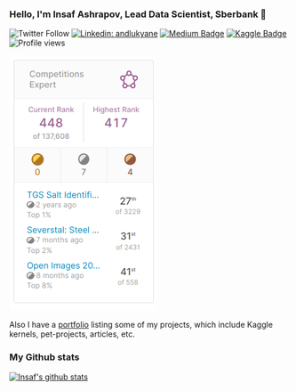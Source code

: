 ### Hello, I'm Insaf Ashrapov, Lead Data Scientist, Sberbank 👋
![Twitter Follow](https://img.shields.io/twitter/follow/iashrapov?style=social)
[![Linkedin: andlukyane](https://img.shields.io/badge/-Insaf%20Ashrapov-blue?style=flat-square&logo=Linkedin&logoColor=white&link=https://www.linkedin.com/in/iashrapov/)](https://www.linkedin.com/in/iashrapov/)
[![Medium Badge](https://img.shields.io/badge/-insaf-000000?style=flat&labelColor=000000&logo=Medium&link=https://medium.com/@insafashrapov)](https://medium.com/@insafashrapov)
[![Kaggle Badge](https://img.shields.io/badge/-insaf-teal?style=flat&logo=kaggle&logoColor=deepblue&link=https://www.kaggle.com/insaff)](https://www.kaggle.com/insaff)
![Profile views](https://gpvc.arturio.dev/diyago)


![kaggle](https://github.com/Diyago/Diyago.github.io/blob/master/images/kaggle_rank.png)

Also I have a [portfolio](https://diyago.github.io/) listing some of my projects, which include Kaggle kernels, pet-projects, articles, etc.

### My Github stats
[![Insaf's github stats](https://github-readme-stats.vercel.app/api?username=diyago)](https://github.com/diyago/github-readme-stats)
